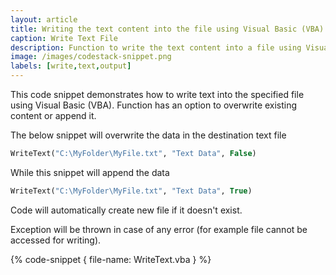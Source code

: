 ```yaml
---
layout: article
title: Writing the text content into the file using Visual Basic (VBA)
caption: Write Text File
description: Function to write the text content into a file using Visual Basic (VBA) with an option to overwrite or append content.
image: /images/codestack-snippet.png
labels: [write,text,output]
---
```

This code snippet demonstrates how to write text into the specified file using Visual Basic (VBA). Function has an option to overwrite existing content or append it.

The below snippet will overwrite the data in the destination text file

~~~ vb
WriteText("C:\MyFolder\MyFile.txt", "Text Data", False)
~~~

While this snippet will append the data

~~~ vb
WriteText("C:\MyFolder\MyFile.txt", "Text Data", True)
~~~

Code will automatically create new file if it doesn't exist.

Exception will be thrown in case of any error (for example file cannot be accessed for writing).

{% code-snippet { file-name: WriteText.vba } %}